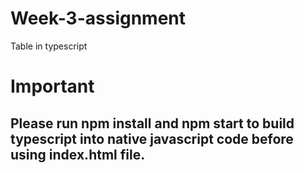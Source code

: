 # Week-3-assignment
Table in typescript

# Important
## Please run npm install and npm start to build typescript into native javascript code before using index.html file.
